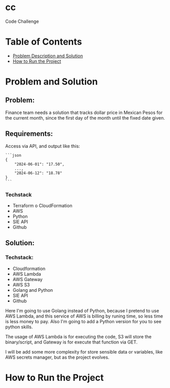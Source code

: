 # cc
Code Challenge


# Table of Contents
- [Problem Description and Solution](#problem-description-and-solution)
- [How to Run the Project](#how-to-run-the-project)

# Problem and Solution

## Problem:

Finance team needs a solution that tracks dollar price in Mexican Pesos for the current month, since the first day of the month until the fixed date given.

## Requirements:

Access via API, and output like this:

    ```json
    {
        "2024-06-01": "17.50",
        ...,
        "2024-06-12": "18.78"
    }
    ```

### Techstack

- Terraform o CloudFormation
- AWS
- Python
- SIE API
- Github

## Solution:

### Techstack:

- Cloudformation
- AWS Lambda
- AWS Gateway
- AWS S3
- Golang and Python
- SIE API
- Github

Here I'm going to use Golang instead of Python, because I pretend to use AWS Lambda, and this service of AWS is billing by runing time, so less time is less money to pay. Also I'm going to add a Python version for you to see python skills.

The usage of AWS Lambda is for executing the code, S3 will store the binary/script, and Gateway is for execute that function via GET.

I will be add some more complexity for store sensible data or variables, like AWS secrets manager, but as the project evolves.

# How to Run the Project


